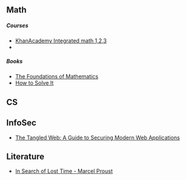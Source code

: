 ## Math

##### Courses

* [KhanAcademy Integrated math 1,2,3](https://www.khanacademy.org/math/math1)
* []()

##### Books

* [The Foundations of Mathematics](https://www.amazon.com/gp/product/019870643X)
* [How to Solve It](https://www.amazon.com/How-Solve-Mathematical-Princeton-Science/dp/069116407X)

## CS

## InfoSec

* [The Tangled Web: A Guide to Securing Modern Web Applications](https://www.goodreads.com/book/show/11553604-the-tangled-web?from_search=true&from_srp=true&qid=qJCZQ8b1L7&rank=4)

## Literature

* [In Search of Lost Time - Marcel Proust]()
